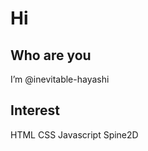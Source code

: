 # Hi

## Who are you
I’m @inevitable-hayashi

## Interest
HTML
CSS
Javascript
Spine2D

<!---
inevitable-hayashi/inevitable-hayashi is a ✨ special ✨ repository because its `README.md` (this file) appears on your GitHub profile.
You can click the Preview link to take a look at your changes.
--->
